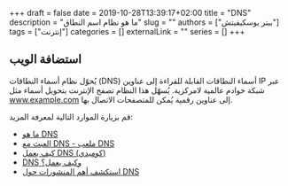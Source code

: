 +++
draft = false
date = 2019-10-28T13:39:17+02:00
title = "DNS"
description = "ما هو نظام اسم النطاق"
slug = ""
authors = ["بيتر يوسكيفيتش"]
tags = ["إنترنت"]
categories = []
externalLink = ""
series = []
+++

## استضافة الويب

يُحوّل نظام أسماء النطاقات (DNS) أسماء النطاقات القابلة للقراءة إلى عناوين IP عبر شبكة خوادم عالمية لامركزية. يُسهّل هذا النظام تصفح الإنترنت بتحويل أسماء مثل www.example.com إلى عناوين رقمية يُمكن للمتصفحات الاتصال بها.

قم بزيارة الموارد التالية لمعرفة المزيد:

- [ما هو DNS](https://www.cloudflare.com/en-gb/learning/dns/what-is-dns/)
- [العبث مع DNS - ملعب DNS](https://messwithdns.net/)
- [كيف يعمل DNS (كوميدي)](https://howdns.works/)
- [DNS وكيف يعمل؟](https://www.youtube.com/watch?v=Wj0od2ag5sk)
- [استكشف أهم المنشورات حول DNS](https://app.daily.dev/tags/dns?ref=roadmapsh)
